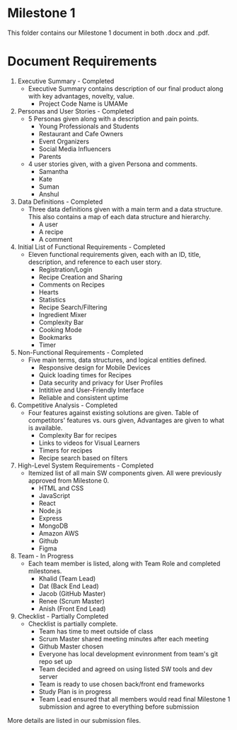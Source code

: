 # Milestone 1

This folder contains our Milestone 1 document in both .docx and .pdf. 

# Document Requirements

1. Executive Summary - Completed
   - Executive Summary contains description of our final product along with key advantages, novelty, value.
      - Project Code Name is UMAMe
2. Personas and User Stories - Completed
   - 5 Personas given along with a description and pain points.
      - Young Professionals and Students
      - Restaurant and Cafe Owners
      - Event Organizers
      - Social Media Influencers
      - Parents
   - 4 user stories given, with a given Persona and comments.
      - Samantha
      - Kate
      - Suman
      - Anshul
3. Data Definitions - Completed
   - Three data definitions given with a main term and a data structure. This also contains a map of each data structure and hierarchy.
      - A user
      - A recipe
      - A comment
4. Initial List of Functional Requirements - Completed
   - Eleven functional requirements given, each with an ID, title, description, and reference to each user story.
     - Registration/Login
     - Recipe Creation and Sharing
     - Comments on Recipes
     - Hearts
     - Statistics
     - Recipe Search/Filtering
     - Ingredient Mixer
     - Complexity Bar
     - Cooking Mode
     - Bookmarks
     - Timer
5. Non-Functional Requirements - Completed
   - Five main terms, data structures, and logical entities defined.
      - Responsive design for Mobile Devices
      - Quick loading times for Recipes
      - Data security and privacy for User Profiles
      - Intititive and User-Friendly Interface
      - Reliable and consistent uptime
6. Competitive Analysis - Completed
   - Four features against existing solutions are given. Table of competitors' features vs. ours given, Advantages are given to what is available.
      - Complexity Bar for recipes
      - Links to videos for Visual Learners
      - Timers for recipes
      - Recipe search based on filters
7. High-Level System Requirements - Completed
   - Itemized list of all main SW components given. All were previously approved from Milestone 0.
      - HTML and CSS
      - JavaScript
      - React
      - Node.js
      - Express
      - MongoDB
      - Amazon AWS
      - Github
      - Figma
8. Team - In Progress
   - Each team member is listed, along with Team Role and completed milestones.
      - Khalid (Team Lead)
      - Dat (Back End Lead)
      - Jacob (GitHub Master)
      - Renee (Scrum Master)
      - Anish (Front End Lead)
9. Checklist - Partially Completed
   - Checklist is partially complete.
      - Team has time to meet outside of class
      - Scrum Master shared meeting minutes after each meeting
      - Github Master chosen
      - Everyone has local development evinronment from team's git repo set up
      - Team decided and agreed on using listed SW tools and dev server
      - Team is ready to use chosen back/front end frameworks
      - Study Plan is in progress
      - Team Lead ensured that all members would read final Milestone 1 submission and agree to everything before submission
    
More details are listed in our submission files.
